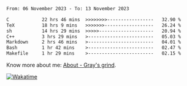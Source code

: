 <!--START_SECTION:waka-->

```txt
From: 06 November 2023 - To: 13 November 2023

C            22 hrs 46 mins  >>>>>>>>-----------------   32.90 %
TeX          18 hrs 9 mins   >>>>>>>------------------   26.24 %
sh           14 hrs 29 mins  >>>>>--------------------   20.94 %
C++          3 hrs 29 mins   >------------------------   05.03 %
Markdown     2 hrs 46 mins   >------------------------   04.01 %
Bash         1 hr 42 mins    >------------------------   02.47 %
Makefile     1 hr 29 mins    >------------------------   02.15 %
```

<!--END_SECTION:waka-->

<!-- [![grayxu's github stats](https://github-readme-stats.vercel.app/api?username=grayxu&count_private=true&show_icons=true)](https://github.com/grayxu) -->

Know more about me: [About - Gray's grind](https://www.grayxu.cn/).
<p align="left">
  <a href="https://wakatime.com/@grayxu" target="_blank">
    <img alt="Wakatime" src="https://wakatime.com/badge/user/c69eb31e-43a1-463f-8968-c3449e386f57.svg"/>
  </a>
</p>

